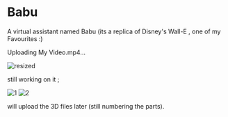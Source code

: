 
# Babu
A virtual assistant named Babu
(its a replica of Disney's Wall-E , one of my Favourites :)

Uploading My Video.mp4…

![resized](https://github.com/user-attachments/assets/3b5c5774-7977-46b9-826f-2c5ce49c36d5)

still working on it ;

![1](https://github.com/user-attachments/assets/2a18b96a-eb70-4f63-ab83-c404dc672764)
![2](https://github.com/user-attachments/assets/25c88bcf-be3f-4b09-aad9-416d80b542c4)

will upload the 3D files later (still numbering the parts).
